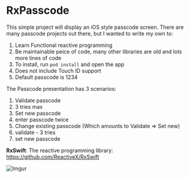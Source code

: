 # RxPasscode
This simple project will display an iOS style passcode screen. There are many passcode projects out there, but I wanted to write my own to: 

1. Learn Functional reactive programming
2. Be maintainable peice of code, many other libraries are old and lots more lines of code
3. To install, run `pod install` and open the app
4. Does not include Touch ID support
4. Default passcode is 1234

The Passcode presentation has 3 scenarios:

1. Validate passcode
  1. 3 tries max
1. Set new passcode
  1. enter passcode twice
1. Change existing passcode (Which amounts to Validate => Set new)
  1. validate - 3 tries
  1. set new passcode


**RxSwift**: The reactive programming library: https://github.com/ReactiveX/RxSwift  

![Imgur](http://i.imgur.com/gQ1O2XB.png)
